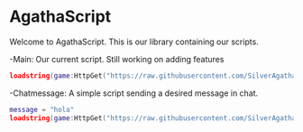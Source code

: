 # AgathaScript

Welcome to AgathaScript. This is our library containing our scripts.

-Main: Our current script. Still working on adding features

```lua
loadstring(game:HttpGet("https://raw.githubusercontent.com/SilverAgatha/AgathaScript/refs/heads/main/main.lua"))();
```

-Chatmessage: A simple script sending a desired message in chat.

```lua
message = "hola"
loadstring(game:HttpGet("https://raw.githubusercontent.com/SilverAgatha/AgathaScript/main/scripts/chatmessage.lua"))()
```
